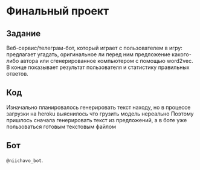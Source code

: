 # Финальный проект

## Задание
Веб-сервис/телеграм-бот, который играет с пользователем в игру: предлагает угадать, оригинальное ли перед ним предложение какого-либо автора или сгенерированное компьютером с помощью word2vec. В конце показывает результат пользователя и статистику правильных ответов.

## Код 
Изначально планировалось генерировать текст находу, но в процессе загрузки на heroku выяснилось что грузить модель нереально
Поэтому пришлось сначала генерировать текст из предложений, а в боте уже пользоваться готовым текстовым файлом

## Бот
``@niichavo_bot``.
